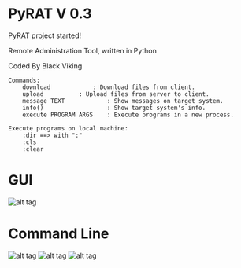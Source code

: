 # PyRAT V 0.3
PyRAT project started!

Remote Administration Tool, written in Python

Coded By Black Viking

	Commands:
	    download 		    : Download files from client.
	    upload		    : Upload files from server to client.
	    message TEXT            : Show messages on target system.
	    info()                  : Show target system's info.
	    execute PROGRAM ARGS    : Execute programs in a new process.
	
	Execute programs on local machine:
	    :dir ==> with ":"
	    :cls
	    :clear

# GUI
![alt tag](http://i.hizliresim.com/vXkm74.png)

# Command Line
![alt tag](http://i.hizliresim.com/0lYGPY.png)
![alt tag](http://i.hizliresim.com/An9yoB.png)
![alt tag](http://i.hizliresim.com/5LZGA5.png)
